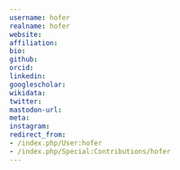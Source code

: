 ```yaml
---
username: hofer
realname: hofer
website: 
affiliation: 
bio: 
github: 
orcid: 
linkedin: 
googlescholar: 
wikidata: 
twitter: 
mastodon-url: 
meta:
instagram:
redirect_from:
- /index.php/User:hofer
- /index.php/Special:Contributions/hofer
---
```

